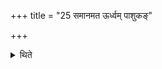 +++
title = "25 समानमत ऊर्ध्वम् पाशुकङ्"

+++

<details><summary>थिते</summary>

समानमत ऊर्ध्वं पाशुकं कर्म २५
</details>
